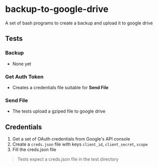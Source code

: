 # backup-to-google-drive
A set of bash programs to create a backup and upload it to google drive

## Tests

### Backup
- None yet

### Get Auth Token
- Creates a credentials file suitable for **Send File**

### Send File
- The tests upload a gziped file to google drive

## Credentials

1. Get a set of OAuth credentials from Google's API console
2. Create a `creds.json` file with keys `client_id`, `client_secret`, `scope`
3. Fill the creds.json file

> Tests expect a creds.json file in the test directory
